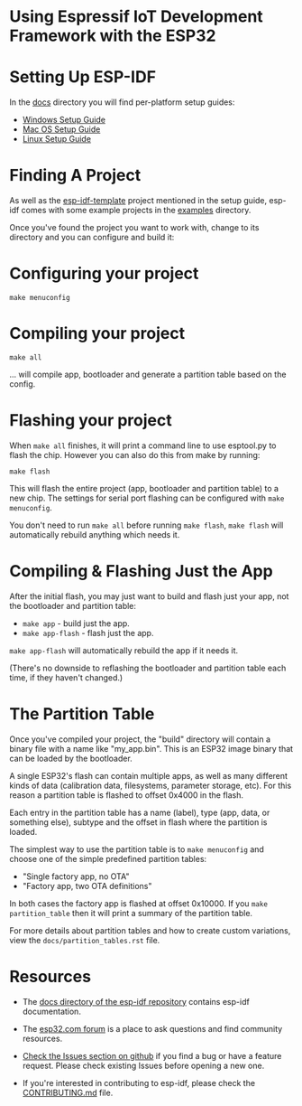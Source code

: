 # Using Espressif IoT Development Framework with the ESP32

# Setting Up ESP-IDF

In the [docs](docs) directory you will find per-platform setup guides:

* [Windows Setup Guide](docs/windows-setup.rst)
* [Mac OS Setup Guide](docs/macos-setup.rst)
* [Linux Setup Guide](docs/linux-setup.rst)

# Finding A Project

As well as the [esp-idf-template](https://github.com/espressif/esp-idf-template) project mentioned in the setup guide, esp-idf comes with some example projects in the [examples](examples) directory.

Once you've found the project you want to work with, change to its directory and you can configure and build it:

# Configuring your project

`make menuconfig`

# Compiling your project

`make all`

... will compile app, bootloader and generate a partition table based on the config.

# Flashing your project

When `make all` finishes, it will print a command line to use esptool.py to flash the chip. However you can also do this from make by running:

`make flash`

This will flash the entire project (app, bootloader and partition table) to a new chip. The settings for serial port flashing can be configured with `make menuconfig`.

You don't need to run `make all` before running `make flash`, `make flash` will automatically rebuild anything which needs it.

# Compiling & Flashing Just the App

After the initial flash, you may just want to build and flash just your app, not the bootloader and partition table:

* `make app` - build just the app.
* `make app-flash` - flash just the app.

`make app-flash` will automatically rebuild the app if it needs it.

(There's no downside to reflashing the bootloader and partition table each time, if they haven't changed.)

# The Partition Table

Once you've compiled your project, the "build" directory will contain a binary file with a name like "my_app.bin". This is an ESP32 image binary that can be loaded by the bootloader.

A single ESP32's flash can contain multiple apps, as well as many different kinds of data (calibration data, filesystems, parameter storage, etc). For this reason a partition table is flashed to offset 0x4000 in the flash.

Each entry in the partition table has a name (label), type (app, data, or something else), subtype and the offset in flash where the partition is loaded.

The simplest way to use the partition table is to `make menuconfig` and choose one of the simple predefined partition tables:

* "Single factory app, no OTA"
* "Factory app, two OTA definitions"

In both cases the factory app is flashed at offset 0x10000. If you `make partition_table` then it will print a summary of the partition table.

For more details about partition tables and how to create custom variations, view the `docs/partition_tables.rst` file.

# Resources

* The [docs directory of the esp-idf repository](docs) contains esp-idf documentation.

* The [esp32.com forum](http://esp32.com/) is a place to ask questions and find community resources.

* [Check the Issues section on github](https://github.com/espressif/esp-idf/issues) if you find a bug or have a feature request. Please check existing Issues before opening a new one.

* If you're interested in contributing to esp-idf, please check the [CONTRIBUTING.md](CONTRIBUTING.md) file.
